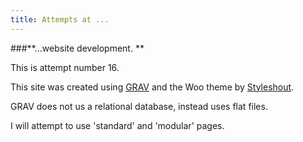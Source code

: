 ```yaml
---
title: Attempts at ...
---
```


###**...website development. **

This is attempt number 16.

This site was created using [GRAV](https://getgrav.org) and the Woo theme by [Styleshout](http://styleshout.com).

GRAV does not us a relational database, instead uses flat files.

I will attempt to use 'standard' and 'modular' pages. 


